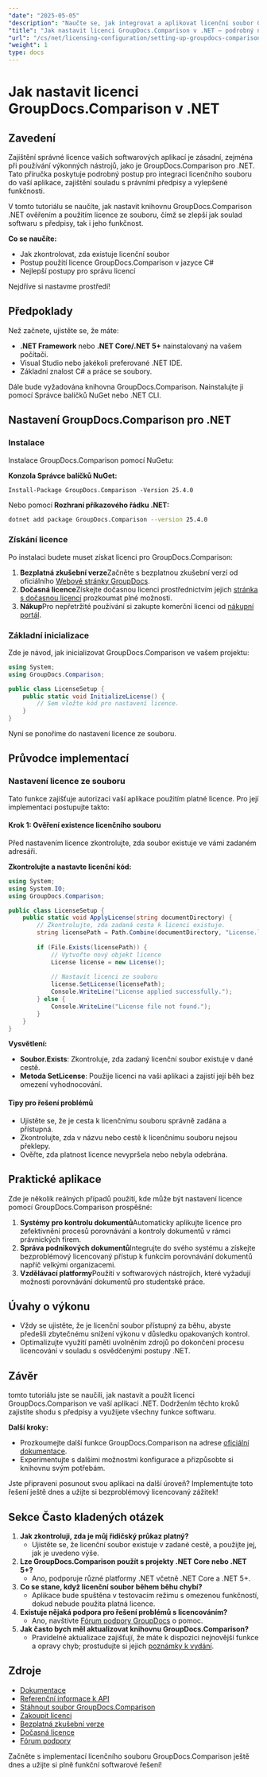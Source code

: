 ```yaml
---
"date": "2025-05-05"
"description": "Naučte se, jak integrovat a aplikovat licenční soubor GroupDocs.Comparison ve vašich aplikacích .NET pro bezproblémovou shodu softwaru s předpisy a funkčnost."
"title": "Jak nastavit licenci GroupDocs.Comparison v .NET – podrobný návod"
"url": "/cs/net/licensing-configuration/setting-up-groupdocs-comparison-license-net/"
"weight": 1
type: docs
---
```

# Jak nastavit licenci GroupDocs.Comparison v .NET

## Zavedení

Zajištění správné licence vašich softwarových aplikací je zásadní, zejména při používání výkonných nástrojů, jako je GroupDocs.Comparison pro .NET. Tato příručka poskytuje podrobný postup pro integraci licenčního souboru do vaší aplikace, zajištění souladu s právními předpisy a vylepšené funkčnosti.

V tomto tutoriálu se naučíte, jak nastavit knihovnu GroupDocs.Comparison .NET ověřením a použitím licence ze souboru, čímž se zlepší jak soulad softwaru s předpisy, tak i jeho funkčnost.

**Co se naučíte:**
- Jak zkontrolovat, zda existuje licenční soubor
- Postup použití licence GroupDocs.Comparison v jazyce C#
- Nejlepší postupy pro správu licencí

Nejdříve si nastavme prostředí!

## Předpoklady

Než začnete, ujistěte se, že máte:
- **.NET Framework** nebo **.NET Core/.NET 5+** nainstalovaný na vašem počítači.
- Visual Studio nebo jakékoli preferované .NET IDE.
- Základní znalost C# a práce se soubory.

Dále bude vyžadována knihovna GroupDocs.Comparison. Nainstalujte ji pomocí Správce balíčků NuGet nebo .NET CLI.

## Nastavení GroupDocs.Comparison pro .NET

### Instalace

Instalace GroupDocs.Comparison pomocí NuGetu:

**Konzola Správce balíčků NuGet:**
```shell
Install-Package GroupDocs.Comparison -Version 25.4.0
```
Nebo pomocí **Rozhraní příkazového řádku .NET:**
```bash
dotnet add package GroupDocs.Comparison --version 25.4.0
```

### Získání licence

Po instalaci budete muset získat licenci pro GroupDocs.Comparison:
1. **Bezplatná zkušební verze**Začněte s bezplatnou zkušební verzí od oficiálního [Webové stránky GroupDocs](https://releases.groupdocs.com/comparison/net/).
2. **Dočasná licence**Získejte dočasnou licenci prostřednictvím jejich [stránka s dočasnou licencí](https://purchase.groupdocs.com/temporary-license/) prozkoumat plné možnosti.
3. **Nákup**Pro nepřetržité používání si zakupte komerční licenci od [nákupní portál](https://purchase.groupdocs.com/buy).

### Základní inicializace

Zde je návod, jak inicializovat GroupDocs.Comparison ve vašem projektu:

```csharp
using System;
using GroupDocs.Comparison;

public class LicenseSetup {
    public static void InitializeLicense() {
        // Sem vložte kód pro nastavení licence.
    }
}
```

Nyní se ponoříme do nastavení licence ze souboru.

## Průvodce implementací

### Nastavení licence ze souboru

Tato funkce zajišťuje autorizaci vaší aplikace použitím platné licence. Pro její implementaci postupujte takto:

#### Krok 1: Ověření existence licenčního souboru

Před nastavením licence zkontrolujte, zda soubor existuje ve vámi zadaném adresáři.

**Zkontrolujte a nastavte licenční kód:**
```csharp
using System;
using System.IO;
using GroupDocs.Comparison;

public class LicenseSetup {
    public static void ApplyLicense(string documentDirectory) {
        // Zkontrolujte, zda zadaná cesta k licenci existuje.
        string licensePath = Path.Combine(documentDirectory, "License.lic");
        
        if (File.Exists(licensePath)) {
            // Vytvořte nový objekt licence
            License license = new License();
            
            // Nastavit licenci ze souboru
            license.SetLicense(licensePath);
            Console.WriteLine("License applied successfully.");
        } else {
            Console.WriteLine("License file not found.");
        }
    }
}
```

**Vysvětlení:**
- **Soubor.Exists**: Zkontroluje, zda zadaný licenční soubor existuje v dané cestě.
- **Metoda SetLicense**: Použije licenci na vaši aplikaci a zajistí její běh bez omezení vyhodnocování.

#### Tipy pro řešení problémů

- Ujistěte se, že je cesta k licenčnímu souboru správně zadána a přístupná.
- Zkontrolujte, zda v názvu nebo cestě k licenčnímu souboru nejsou překlepy.
- Ověřte, zda platnost licence nevypršela nebo nebyla odebrána.

## Praktické aplikace

Zde je několik reálných případů použití, kde může být nastavení licence pomocí GroupDocs.Comparison prospěšné:
1. **Systémy pro kontrolu dokumentů**Automaticky aplikujte licence pro zefektivnění procesů porovnávání a kontroly dokumentů v rámci právnických firem.
2. **Správa podnikových dokumentů**Integrujte do svého systému a získejte bezproblémový licencovaný přístup k funkcím porovnávání dokumentů napříč velkými organizacemi.
3. **Vzdělávací platformy**Použití v softwarových nástrojích, které vyžadují možnosti porovnávání dokumentů pro studentské práce.

## Úvahy o výkonu

- Vždy se ujistěte, že je licenční soubor přístupný za běhu, abyste předešli zbytečnému snížení výkonu v důsledku opakovaných kontrol.
- Optimalizujte využití paměti uvolněním zdrojů po dokončení procesu licencování v souladu s osvědčenými postupy .NET.

## Závěr

tomto tutoriálu jste se naučili, jak nastavit a použít licenci GroupDocs.Comparison ve vaší aplikaci .NET. Dodržením těchto kroků zajistíte shodu s předpisy a využijete všechny funkce softwaru. 

**Další kroky:**
- Prozkoumejte další funkce GroupDocs.Comparison na adrese [oficiální dokumentace](https://docs.groupdocs.com/comparison/net/).
- Experimentujte s dalšími možnostmi konfigurace a přizpůsobte si knihovnu svým potřebám.

Jste připraveni posunout svou aplikaci na další úroveň? Implementujte toto řešení ještě dnes a užijte si bezproblémový licencovaný zážitek!

## Sekce Často kladených otázek

1. **Jak zkontroluji, zda je můj řidičský průkaz platný?**
   - Ujistěte se, že licenční soubor existuje v zadané cestě, a použijte jej, jak je uvedeno výše.
2. **Lze GroupDocs.Comparison použít s projekty .NET Core nebo .NET 5+?**
   - Ano, podporuje různé platformy .NET včetně .NET Core a .NET 5+.
3. **Co se stane, když licenční soubor během běhu chybí?**
   - Aplikace bude spuštěna v testovacím režimu s omezenou funkčností, dokud nebude použita platná licence.
4. **Existuje nějaká podpora pro řešení problémů s licencováním?**
   - Ano, navštivte [Fórum podpory GroupDocs](https://forum.groupdocs.com/c/comparison/) o pomoc.
5. **Jak často bych měl aktualizovat knihovnu GroupDocs.Comparison?**
   - Pravidelné aktualizace zajišťují, že máte k dispozici nejnovější funkce a opravy chyb; prostudujte si jejich [poznámky k vydání](https://releases.groupdocs.com/comparison/net/).

## Zdroje
- [Dokumentace](https://docs.groupdocs.com/comparison/net/)
- [Referenční informace k API](https://reference.groupdocs.com/comparison/net/)
- [Stáhnout soubor GroupDocs.Comparison](https://releases.groupdocs.com/comparison/net/)
- [Zakoupit licenci](https://purchase.groupdocs.com/buy)
- [Bezplatná zkušební verze](https://releases.groupdocs.com/comparison/net/)
- [Dočasná licence](https://purchase.groupdocs.com/temporary-license/)
- [Fórum podpory](https://forum.groupdocs.com/c/comparison/)

Začněte s implementací licenčního souboru GroupDocs.Comparison ještě dnes a užijte si plně funkční softwarové řešení!